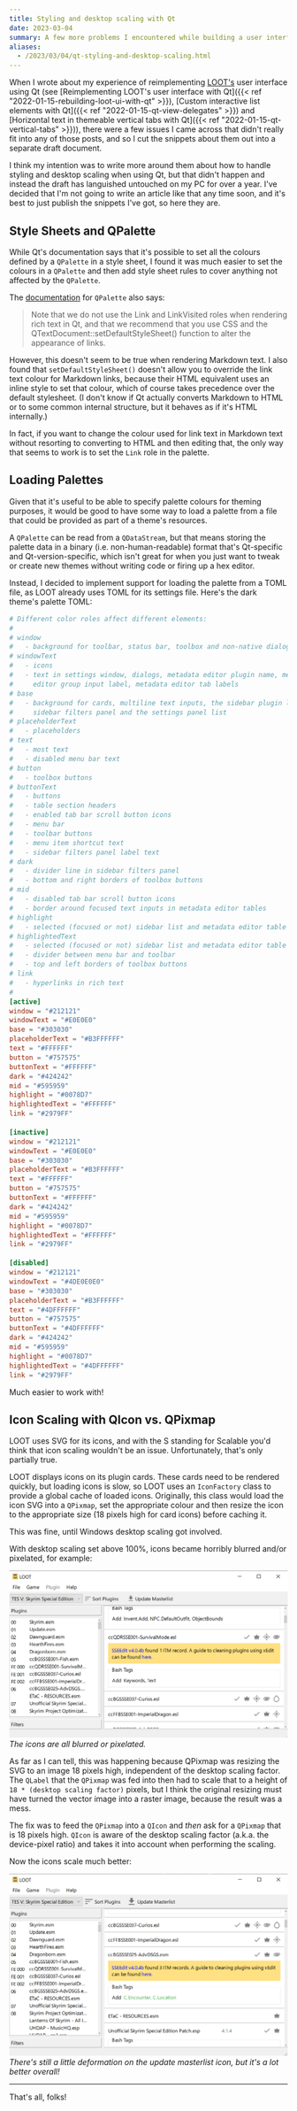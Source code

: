 ```yaml
---
title: Styling and desktop scaling with Qt
date: 2023-03-04
summary: A few more problems I encountered while building a user interface with Qt
aliases:
  - /2023/03/04/qt-styling-and-desktop-scaling.html
---
```


When I wrote about my experience of reimplementing [LOOT's](https://loot.github.io/) user interface using Qt (see [Reimplementing LOOT's user interface with Qt]({{< ref "2022-01-15-rebuilding-loot-ui-with-qt" >}}), [Custom interactive list elements with Qt]({{< ref "2022-01-15-qt-view-delegates" >}}) and [Horizontal text in themeable vertical tabs with Qt]({{< ref "2022-01-15-qt-vertical-tabs" >}})), there were a few issues I came across that didn't really fit into any of those posts, and so I cut the snippets about them out into a separate draft document.

I think my intention was to write more around them about how to handle styling and desktop scaling when using Qt, but that didn't happen and instead the draft has languished untouched on my PC for over a year. I've decided that I'm not going to write an article like that any time soon, and it's best to just publish the snippets I've got, so here they are.

## Style Sheets and QPalette

While Qt's documentation says that it's possible to set all the colours defined by a `QPalette` in a style sheet, I found it was much easier to set the colours in a `QPalette` and then add style sheet rules to cover anything not affected by the `QPalette`.

The [documentation](https://doc.qt.io/qt-6/qpalette.html) for `QPalette` also says:

> Note that we do not use the Link and LinkVisited roles when rendering rich text in Qt, and that we recommend that you use CSS and the QTextDocument::setDefaultStyleSheet() function to alter the appearance of links.

However, this doesn't seem to be true when rendering Markdown text. I also found that `setDefaultStyleSheet()` doesn't allow you to override the link text colour for Markdown links, because their HTML equivalent uses an inline style to set that colour, which of course takes precedence over the default stylesheet. (I don't know if Qt actually converts Markdown to HTML or to some common internal structure, but it behaves as if it's HTML internally.)

In fact, if you want to change the colour used for link text in Markdown text without resorting to converting to HTML and then editing that, the only way that seems to work is to set the `Link` role in the palette.

## Loading Palettes

Given that it's useful to be able to specify palette colours for theming purposes, it would be good to have some way to load a palette from a file that could be provided as part of a theme's resources.

A `QPalette` can be read from a `QDataStream`, but that means storing the palette data in a binary (i.e. non-human-readable) format that's Qt-specific and Qt-version-specific, which isn't great for when you just want to tweak or create new themes without writing code or firing up a hex editor.

Instead, I decided to implement support for loading the palette from a TOML file, as LOOT already uses TOML for its settings file. Here's the dark theme's palette TOML:

```toml
# Different color roles affect different elements:
#
# window
#   - background for toolbar, status bar, toolbox and non-native dialogs
# windowText
#   - icons
#   - text in settings window, dialogs, metadata editor plugin name, metadata
#     editor group input label, metadata editor tab labels
# base
#   - background for cards, multiline text inputs, the sidebar plugin list, the
#     sidebar filters panel and the settings panel list
# placeholderText
#   - placeholders
# text
#   - most text
#   - disabled menu bar text
# button
#   - toolbox buttons
# buttonText
#   - buttons
#   - table section headers
#   - enabled tab bar scroll button icons
#   - menu bar
#   - toolbar buttons
#   - menu item shortcut text
#   - sidebar filters panel label text
# dark
#   - divider line in sidebar filters panel
#   - bottom and right borders of toolbox buttons
# mid
#   - disabled tab bar scroll button icons
#   - border around focused text inputs in metadata editor tables
# highlight
#   - selected (focused or not) sidebar list and metadata editor table elements
# highlightedText
#   - selected (focused or not) sidebar list and metadata editor table elements
#   - divider between menu bar and toolbar
#   - top and left borders of toolbox buttons
# link
#   - hyperlinks in rich text
#
[active]
window = "#212121"
windowText = "#E0E0E0"
base = "#303030"
placeholderText = "#B3FFFFFF"
text = "#FFFFFF"
button = "#757575"
buttonText = "#FFFFFF"
dark = "#424242"
mid = "#595959"
highlight = "#0078D7"
highlightedText = "#FFFFFF"
link = "#2979FF"

[inactive]
window = "#212121"
windowText = "#E0E0E0"
base = "#303030"
placeholderText = "#B3FFFFFF"
text = "#FFFFFF"
button = "#757575"
buttonText = "#FFFFFF"
dark = "#424242"
mid = "#595959"
highlight = "#0078D7"
highlightedText = "#FFFFFF"
link = "#2979FF"

[disabled]
window = "#212121"
windowText = "#4DE0E0E0"
base = "#303030"
placeholderText = "#B3FFFFFF"
text = "#4DFFFFFF"
button = "#757575"
buttonText = "#4DFFFFFF"
dark = "#424242"
mid = "#595959"
highlight = "#0078D7"
highlightedText = "#4DFFFFFF"
link = "#2979FF"
```

Much easier to work with!

## Icon Scaling with QIcon vs. QPixmap

LOOT uses SVG for its icons, and with the S standing for Scalable you'd think that icon scaling wouldn't be an issue. Unfortunately, that's only partially true.

LOOT displays icons on its plugin cards. These cards need to be rendered quickly, but loading icons is slow, so LOOT uses an `IconFactory` class to provide a global cache of loaded icons. Originally, this class would load the icon SVG into a `QPixmap`, set the appropriate colour and then resize the icon to the appropriate size (18 pixels high for card icons) before caching it.

This was fine, until Windows desktop scaling got involved.

With desktop scaling set above 100%, icons became horribly blurred and/or pixelated, for example:

![bad 225% desktop scaling](images/loot-desktop-scaling-225-before.png)
*The icons are all blurred or pixelated.*

As far as I can tell, this was happening because QPixmap was resizing the SVG to an image 18 pixels high, independent of the desktop scaling factor. The `QLabel` that the `QPixmap` was fed into then had to scale that to a height of `18 * (desktop scaling factor)` pixels, but I think the original resizing must have turned the vector image into a raster image, because the result was a mess.

The fix was to feed the `QPixmap` into a `QIcon` and *then* ask for a `QPixmap` that is 18 pixels high. `QIcon` is aware of the desktop scaling factor (a.k.a. the device-pixel ratio) and takes it into account when performing the scaling.

Now the icons scale much better:

![better 225% desktop scaling](images/loot-desktop-scaling-225-after.png)
*There's still a little deformation on the update masterlist icon, but it's a lot better overall!*

---

That's all, folks!
